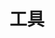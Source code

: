 ---
title: 工具
description: 工欲善其事，必先利其器。这里收录了各种工具的配置。
image: hammer_and_wrench.svg

sitemap:
    disable: false

# Badge style
style:
    background: "#ff9933"
    color: "#262626"
---